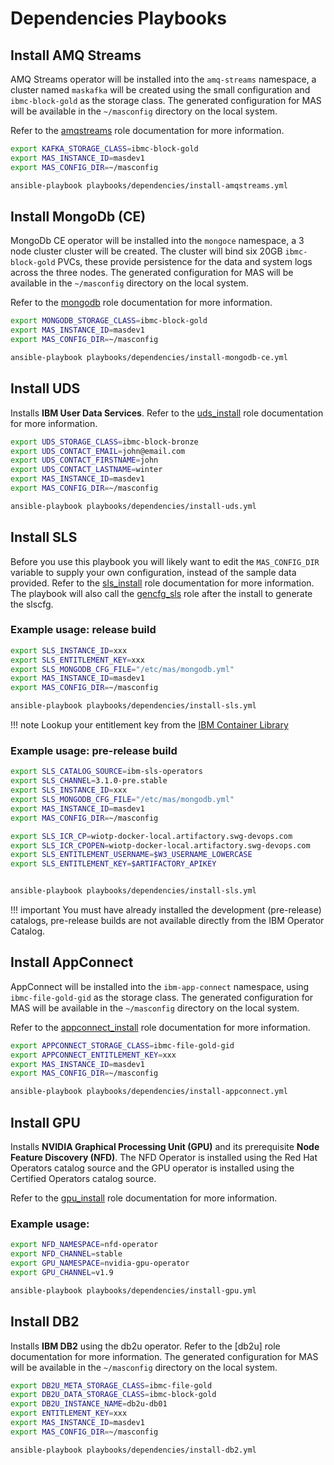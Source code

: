 # Dependencies Playbooks

## Install AMQ Streams
AMQ Streams operator will be installed into the `amq-streams` namespace, a cluster named `maskafka` will be created using the small configuration and `ibmc-block-gold` as the storage class.  The generated configuration for MAS will be available in the `~/masconfig` directory on the local system.

Refer to the [amqstreams](../roles/amqstreams.md) role documentation for more information.

```bash
export KAFKA_STORAGE_CLASS=ibmc-block-gold
export MAS_INSTANCE_ID=masdev1
export MAS_CONFIG_DIR=~/masconfig

ansible-playbook playbooks/dependencies/install-amqstreams.yml
```

## Install MongoDb (CE)
MongoDb CE operator will be installed into the `mongoce` namespace, a 3 node cluster cluster will be created.  The cluster will bind six 20GB `ibmc-block-gold` PVCs, these provide persistence for the data and system logs across the three nodes.  The generated configuration for MAS will be available in the `~/masconfig` directory on the local system.

Refer to the [mongodb](../roles/mongodb.md) role documentation for more information.

```bash
export MONGODB_STORAGE_CLASS=ibmc-block-gold
export MAS_INSTANCE_ID=masdev1
export MAS_CONFIG_DIR=~/masconfig

ansible-playbook playbooks/dependencies/install-mongodb-ce.yml
```


## Install UDS
Installs **IBM User Data Services**.  Refer to the [uds_install](../roles/uds_install.md) role documentation for more information.

```bash
export UDS_STORAGE_CLASS=ibmc-block-bronze
export UDS_CONTACT_EMAIL=john@email.com
export UDS_CONTACT_FIRSTNAME=john
export UDS_CONTACT_LASTNAME=winter
export MAS_INSTANCE_ID=masdev1
export MAS_CONFIG_DIR=~/masconfig

ansible-playbook playbooks/dependencies/install-uds.yml
```


## Install SLS
Before you use this playbook you will likely want to edit the `MAS_CONFIG_DIR` variable to supply your own configuration, instead of the sample data provided. Refer to the [sls_install](../roles/sls_install.md) role documentation for more information. The playbook will also call the [gencfg_sls](../roles/gencfg_sls.md) role after the install to generate the slscfg. 

### Example usage: release build

```bash
export SLS_INSTANCE_ID=xxx
export SLS_ENTITLEMENT_KEY=xxx
export SLS_MONGODB_CFG_FILE="/etc/mas/mongodb.yml"
export MAS_INSTANCE_ID=masdev1
export MAS_CONFIG_DIR=~/masconfig

ansible-playbook playbooks/dependencies/install-sls.yml
```

!!! note
    Lookup your entitlement key from the [IBM Container Library](https://myibm.ibm.com/products-services/containerlibrary)


### Example usage: pre-release build

```bash
export SLS_CATALOG_SOURCE=ibm-sls-operators
export SLS_CHANNEL=3.1.0-pre.stable
export SLS_INSTANCE_ID=xxx
export SLS_MONGODB_CFG_FILE="/etc/mas/mongodb.yml"
export MAS_INSTANCE_ID=masdev1
export MAS_CONFIG_DIR=~/masconfig

export SLS_ICR_CP=wiotp-docker-local.artifactory.swg-devops.com
export SLS_ICR_CPOPEN=wiotp-docker-local.artifactory.swg-devops.com
export SLS_ENTITLEMENT_USERNAME=$W3_USERNAME_LOWERCASE
export SLS_ENTITLEMENT_KEY=$ARTIFACTORY_APIKEY


ansible-playbook playbooks/dependencies/install-sls.yml
```

!!! important
    You must have already installed the development (pre-release) catalogs, pre-release builds are not available directly from the IBM Operator Catalog.


## Install AppConnect
AppConnect will be installed into the `ibm-app-connect` namespace, using `ibmc-file-gold-gid` as the storage class.  The generated configuration for MAS will be available in the `~/masconfig` directory on the local system.

Refer to the [appconnect_install](../roles/appconnect_install.md) role documentation for more information.

```bash
export APPCONNECT_STORAGE_CLASS=ibmc-file-gold-gid
export APPCONNECT_ENTITLEMENT_KEY=xxx
export MAS_INSTANCE_ID=masdev1
export MAS_CONFIG_DIR=~/masconfig

ansible-playbook playbooks/dependencies/install-appconnect.yml
```


## Install GPU
Installs **NVIDIA Graphical Processing Unit (GPU)** and its prerequisite **Node Feature Discovery (NFD)**. The NFD Operator is installed using the Red Hat Operators catalog source and the GPU operator is installed using the Certified Operators catalog source. 

Refer to the [gpu_install](../roles/gpu_install.md) role documentation for more information.

### Example usage: 

```bash
export NFD_NAMESPACE=nfd-operator
export NFD_CHANNEL=stable
export GPU_NAMESPACE=nvidia-gpu-operator
export GPU_CHANNEL=v1.9

ansible-playbook playbooks/dependencies/install-gpu.yml
```


## Install DB2
Installs **IBM DB2** using the db2u operator. Refer to the [db2u] role documentation for more information. The generated configuration for MAS will be available in the `~/masconfig` directory on the local system.

```bash
export DB2U_META_STORAGE_CLASS=ibmc-file-gold
export DB2U_DATA_STORAGE_CLASS=ibmc-block-gold
export DB2U_INSTANCE_NAME=db2u-db01
export ENTITLEMENT_KEY=xxx
export MAS_INSTANCE_ID=masdev1
export MAS_CONFIG_DIR=~/masconfig

ansible-playbook playbooks/dependencies/install-db2.yml
```
